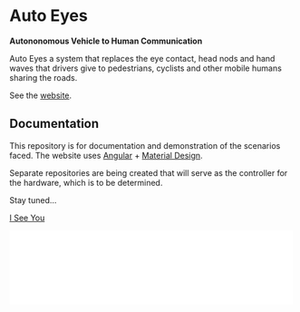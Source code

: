 # Auto Eyes 

__Autononomous Vehicle to Human Communication__

Auto Eyes a system that replaces the eye contact, head nods and hand waves
that drivers give to pedestrians, cyclists and other mobile humans sharing the roads.

See the [website](https://autoeyes.org). 

## Documentation

This repository is for documentation and demonstration of the scenarios
faced. The website uses [Angular](https://angular.io) + [Material Design](https://material.angular.io). 


Separate repositories are being created that will serve as the controller for the hardware, which is to be determined.


Stay tuned...

[I See You](./scenario/i-see-you/i-see-you.md)



<iframe src="./scenario/i-see-you/i-see-you.html" style="width: 500px; height: 130px; border: 0px"></iframe>
